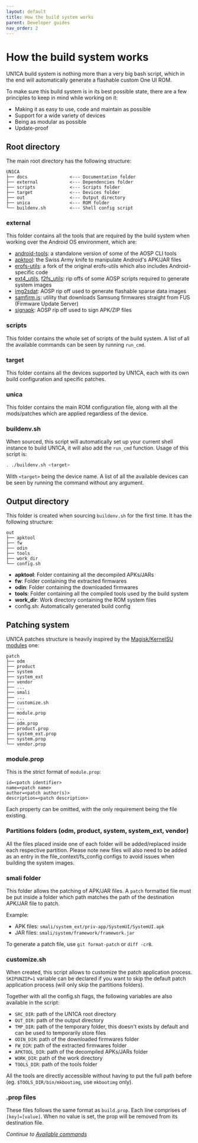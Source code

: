 ```yaml
---
layout: default
title: How the build system works
parent: Developer guides
nav_order: 2
---
```


# How the build system works

UN1CA build system is nothing more than a very big bash script, which in the end will automatically generate a flashable custom One UI ROM.

To make sure this build system is in its best possible state, there are a few principles to keep in mind while working on it:
- Making it as easy to use, code and maintain as possible
- Support for a wide variety of devices
- Being as modular as possible
- Update-proof

## Root directory

The main root directory has the following structure:

```tree
UN1CA
├── docs                <--- Documentation folder
├── external            <--- Dependencies folder
├── scripts             <--- Scripts folder
├── target              <--- Devices folder
├── out                 <--- Output directory
├── unica               <--- ROM folder
└── buildenv.sh         <--- Shell config script
```

### **external**

This folder contains all the tools that are required by the build system when working over the Android OS environment, which are:
- [android-tools](https://github.com/nmeum/android-tools): a standalone version of some of the AOSP CLI tools
- [apktool](https://github.com/iBotPeaches/Apktool): the Swiss Army knife to manipulate Android's APK/JAR files
- [erofs-utils](https://github.com/sekaiacg/erofs-utils): a fork of the original erofs-utils which also includes Android-specific code
- [ext4_utils](https://android.googlesource.com/platform/system/extras/+/refs/heads/main/ext4_utils/), [f2fs_utils](https://android.googlesource.com/platform/system/extras/+/refs/heads/main/f2fs_utils/): rip offs of some AOSP scripts required to generate system images
- [img2sdat](https://github.com/BlackMesa123/img2sdat): AOSP rip off used to generate flashable sparse data images
- [samfirm.js](https://github.com/DavidArsene/samfirm.js): utility that downloads Samsung firmwares straight from FUS (Firmware Update Server)
- [signapk](https://android.googlesource.com/platform/build/+/refs/heads/main/tools/signapk/): AOSP rip off used to sign APK/ZIP files

### **scripts**

This folder contains the whole set of scripts of the build system. A list of all the available commands can be seen by running `run_cmd`.

### **target**

This folder contains all the devices supported by UN1CA, each with its own build configuration and specific patches.

### **unica**

This folder contains the main ROM configuration file, along with all the mods/patches which are applied regardless of the device.

### buildenv.sh

When sourced, this script will automatically set up your current shell instance to build UN1CA, it will also add the `run_cmd` function. Usage of this script is:
```bash
. ./buildenv.sh <target>
```
With `<target>` being the device name. A list of all the available devices can be seen by running the command without any argument.

## Output directory

This folder is created when sourcing `buildenv.sh` for the first time. It has the following structure:

```tree
out
├── apktool
├── fw
├── odin
├── tools
├── work_dir
└── config.sh
```

- **apktool**: Folder containing all the decompiled APKs/JARs
- **fw**: Folder containing the extracted firmwares
- **odin**: Folder containing the downloaded firmwares
- **tools**: Folder containing all the compiled tools used by the build system
- **work_dir**: Work directory containing the ROM system files
- config.sh: Automatically generated build config

## Patching system

UN1CA patches structure is heavily inspired by the [Magisk/KernelSU modules](https://topjohnwu.github.io/Magisk/guides.html#magisk-modules) one:

```tree
patch
├── odm
├── product
├── system
├── system_ext
├── vendor
├── ...
├── smali
├── ...
├── customize.sh
├── ...
├── module.prop
├── ...
├── odm.prop
├── product.prop
├── system_ext.prop
├── system.prop
└── vendor.prop
```

### **module.prop**

This is the strict format of `module.prop`:
```
id=<patch identifier>
name=<patch name>
author=<patch author(s)>
description=<patch description>
```
Each property can be omitted, with the only requirement being the file existing.

### **Partitions folders (odm, product, system, system_ext, vendor)**

All the files placed inside one of each folder will be added/replaced inside each respective partition.
Please note new files will also need to be added as an entry in the file_context/fs_config configs to avoid issues when building the system images.

### **smali folder**

This folder allows the patching of APK/JAR files. A `patch` formatted file must be put inside a folder which path matches the path of the destination APK/JAR file to patch.

Example:
- APK files: `smali/system_ext/priv-app/SystemUI/SystemUI.apk`
- JAR files: `smali/system/framework/framework.jar`

To generate a patch file, use `git format-patch` or `diff -crB`.

### **customize.sh**

When created, this script allows to customize the patch application process. `SKIPUNZIP=1` variable can be declared if you want to skip the default patch application process (will only skip the partitions folders).

Together with all the config.sh flags, the following variables are also available in the script:
- `SRC_DIR`: path of the UN1CA root directory
- `OUT_DIR`: path of the output directory
- `TMP_DIR`: path of the temporary folder, this doesn't exists by default and can be used to temporarily store files
- `ODIN_DIR`: path of the downloaded firmwares folder
- `FW_DIR`: path of the extracted firmwares folder
- `APKTOOL_DIR`: path of the decompiled APKs/JARs folder
- `WORK_DIR`: path of the work directory
- `TOOLS_DIR`: path of the tools folder

All the tools are directly accessible without having to put the full path before (eg. `$TOOLS_DIR/bin/mkbootimg`, use `mkbootimg` only).

### **.prop files**

These files follows the same format as `build.prop`. Each line comprises of `[key]=[value]`. When no value is set, the prop will be removed from its destination file.


*Continue to [Available commands](help.md )*
